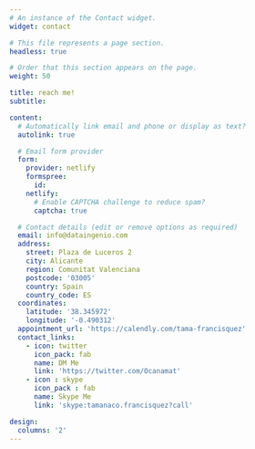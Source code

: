 ```yaml
---
# An instance of the Contact widget.
widget: contact

# This file represents a page section.
headless: true

# Order that this section appears on the page.
weight: 50

title: reach me!
subtitle:

content:
  # Automatically link email and phone or display as text?
  autolink: true

  # Email form provider
  form:
    provider: netlify
    formspree:
      id:
    netlify:
      # Enable CAPTCHA challenge to reduce spam?
      captcha: true

  # Contact details (edit or remove options as required)
  email: info@dataingenio.com
  address:
    street: Plaza de Luceros 2
    city: Alicante
    region: Comunitat Valenciana
    postcode: '03005'
    country: Spain
    country_code: ES
  coordinates:
    latitude: '38.345972'
    longitude: '-0.490312'
  appointment_url: 'https://calendly.com/tama-francisquez'
  contact_links:
    - icon: twitter
      icon_pack: fab
      name: DM Me
      link: 'https://twitter.com/Ocanamat'
    - icon : skype
      icon_pack : fab
      name: Skype Me
      link: 'skype:tamanaco.francisquez?call'

design:
  columns: '2'
---
```

